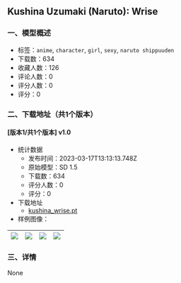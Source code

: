 ## Kushina Uzumaki (Naruto): Wrise
### 一、模型概述

- 标签：`anime`, `character`, `girl`, `sexy`, `naruto shippuuden`
- 下载数：634
- 收藏人数：126
- 评论人数：0
- 评分人数：0
- 评分：0

### 二、下载地址（共1个版本）

#### [版本1/共1个版本] v1.0

- 统计数据
  - 发布时间：2023-03-17T13:13:13.748Z
  - 原始模型：SD 1.5
  - 下载数：634
  - 评分人数：0
  - 评分：0
- 下载地址
  - [kushina_wrise.pt](https://civitai.com/api/download/models/24547)
- 样例图像：

| <img src="https://image.civitai.com/xG1nkqKTMzGDvpLrqFT7WA/559e4526-0d0b-459d-5dd4-fb113f929200/width=450/267368.jpeg" /> | <img src="https://image.civitai.com/xG1nkqKTMzGDvpLrqFT7WA/50d983fb-a1a4-44ed-d699-4de3f12f2a00/width=450/267374.jpeg" /> | <img src="https://image.civitai.com/xG1nkqKTMzGDvpLrqFT7WA/0ccf4bfc-b95c-49d0-0d7a-cf16e7bb3500/width=450/267379.jpeg" /> | <img src="https://image.civitai.com/xG1nkqKTMzGDvpLrqFT7WA/1525efa8-a227-45d5-4fec-8272fdee9600/width=450/267378.jpeg" /> |
| ---- | ---- | ---- | ---- |


### 三、详情
None